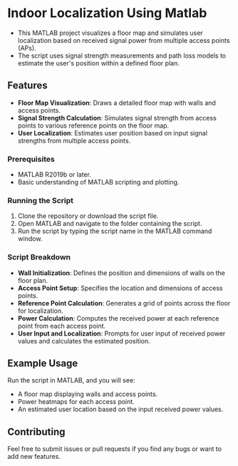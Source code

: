 # Indoor Localization Using Matlab

- This MATLAB project visualizes a floor map and simulates user localization based on received signal power from multiple access points (APs). 
- The script uses signal strength measurements and path loss models to estimate the user's position within a defined floor plan.

## Features

- **Floor Map Visualization**: Draws a detailed floor map with walls and access points.
- **Signal Strength Calculation**: Simulates signal strength from access points to various reference points on the floor map.
- **User Localization**: Estimates user position based on input signal strengths from multiple access points.



### Prerequisites

- MATLAB R2019b or later.
- Basic understanding of MATLAB scripting and plotting.

### Running the Script

1. Clone the repository or download the script file.
2. Open MATLAB and navigate to the folder containing the script.
3. Run the script by typing the script name in the MATLAB command window.

### Script Breakdown

- **Wall Initialization**: Defines the position and dimensions of walls on the floor plan.
- **Access Point Setup**: Specifies the location and dimensions of access points.
- **Reference Point Calculation**: Generates a grid of points across the floor for localization.
- **Power Calculation**: Computes the received power at each reference point from each access point.
- **User Input and Localization**: Prompts for user input of received power values and calculates the estimated position.

## Example Usage

Run the script in MATLAB, and you will see:
- A floor map displaying walls and access points.
- Power heatmaps for each access point.
- An estimated user location based on the input received power values.

## Contributing

Feel free to submit issues or pull requests if you find any bugs or want to add new features.



